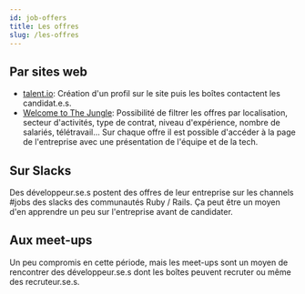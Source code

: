 ```yaml
---
id: job-offers
title: Les offres
slug: /les-offres
---
```


## Par sites web
- [talent.io](https://www.talent.io/p/fr-fr/home): Création d'un profil sur le site puis les boîtes contactent les candidat.e.s.<br/>
- [Welcome to The Jungle](https://www.welcometothejungle.com/fr/jobs): Possibilité de filtrer les offres par localisation, secteur d'activités, type de contrat, niveau d'expérience, nombre de salariés, télétravail...
Sur chaque offre il est possible d'accéder à la page de l'entreprise avec une présentation de l'équipe et de la tech.

## Sur Slacks
Des développeur.se.s postent des offres de leur entreprise sur les channels #jobs des slacks des communautés Ruby / Rails. Ça peut être un moyen d'en apprendre un peu sur l'entreprise avant de candidater.

## Aux meet-ups
Un peu compromis en cette période, mais les meet-ups sont un moyen de rencontrer des développeur.se.s dont les boîtes peuvent recruter ou même des recruteur.se.s.
